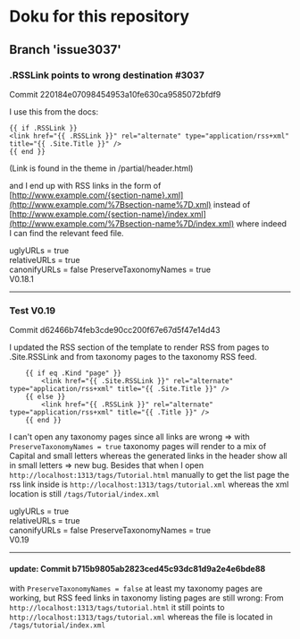 
# Doku for this repository

## Branch 'issue3037'
###  .RSSLink points to wrong destination #3037

Commit 220184e07098454953a10fe630ca9585072bfdf9

I use this from the docs:

```
{{ if .RSSLink }}
<link href="{{ .RSSLink }}" rel="alternate" type="application/rss+xml" title="{{ .Site.Title }}" />
{{ end }}

```
(Link is found in the theme in /partial/header.html)

and I end up with RSS links in the form of
[http://www.example.com/{section-name}.xml](http://www.example.com/%7Bsection-name%7D.xml)
instead of
[http://www.example.com/{section-name}/index.xml](http://www.example.com/%7Bsection-name%7D/index.xml)
where indeed I can find the relevant feed file.

uglyURLs = true    
relativeURLs = true    
canonifyURLs = false
PreserveTaxonomyNames = true    
V0.18.1    
*****

### Test V0.19

Commit d62466b74feb3cde90cc200f67e67d5f47e14d43

I updated the RSS section of the template to render RSS from pages to .Site.RSSLink and from taxonomy pages to the taxonomy RSS feed.

```
    {{ if eq .Kind "page" }}
        <link href="{{ .Site.RSSLink }}" rel="alternate" type="application/rss+xml" title="{{ .Site.Title }}" />        
    {{ else }}
        <link href="{{ .RSSLink }}" rel="alternate" type="application/rss+xml" title="{{ .Title }}" />
    {{ end }}
```

I can't open any taxonomy pages since all links are wrong => with `PreserveTaxonomyNames = true` taxonomy pages will render to a mix of Capital and small letters whereas the generated links in the header show all in small letters => new bug.
Besides that when I open `http://localhost:1313/tags/Tutorial.html` manually to get the list page the rss link inside is `http://localhost:1313/tags/tutorial.xml` whereas the xml location is still  `/tags/Tutorial/index.xml`

uglyURLs = true    
relativeURLs = true    
canonifyURLs = false
PreserveTaxonomyNames = true    
V0.19   
*****


#### update: Commit b715b9805ab2823ced45c93dc81d9a2e4e6bde88
with `PreserveTaxonomyNames = false` at least my taxonomy pages are working, but RSS feed links in taxonomy listing pages are still wrong:
From `http://localhost:1313/tags/tutorial.html` it still points to `http://localhost:1313/tags/tutorial.xml` whereas the file is located in `/tags/tutorial/index.xml`






